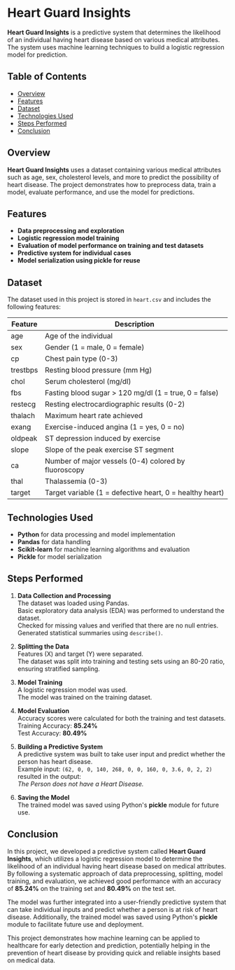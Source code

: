 # Heart Guard Insights

**Heart Guard Insights** is a predictive system that determines the likelihood of an individual having heart disease based on various medical attributes. The system uses machine learning techniques to build a logistic regression model for prediction.

## Table of Contents
- [Overview](#overview)
- [Features](#features)
- [Dataset](#dataset)
- [Technologies Used](#technologies-used)
- [Steps Performed](#steps-performed)
- [Conclusion](#conclusion)

## Overview
**Heart Guard Insights** uses a dataset containing various medical attributes such as age, sex, cholesterol levels, and more to predict the possibility of heart disease. The project demonstrates how to preprocess data, train a model, evaluate performance, and use the model for predictions.

## Features
- **Data preprocessing and exploration**
- **Logistic regression model training**
- **Evaluation of model performance on training and test datasets**
- **Predictive system for individual cases**
- **Model serialization using pickle for reuse**

## Dataset
The dataset used in this project is stored in `heart.csv` and includes the following features:

| Feature    | Description                                              |
|------------|----------------------------------------------------------|
| age        | Age of the individual                                    |
| sex        | Gender (1 = male, 0 = female)                            |
| cp         | Chest pain type (0-3)                                    |
| trestbps   | Resting blood pressure (mm Hg)                           |
| chol       | Serum cholesterol (mg/dl)                                |
| fbs        | Fasting blood sugar > 120 mg/dl (1 = true, 0 = false)    |
| restecg    | Resting electrocardiographic results (0-2)               |
| thalach    | Maximum heart rate achieved                              |
| exang      | Exercise-induced angina (1 = yes, 0 = no)                |
| oldpeak    | ST depression induced by exercise                        |
| slope      | Slope of the peak exercise ST segment                    |
| ca         | Number of major vessels (0-4) colored by fluoroscopy     |
| thal       | Thalassemia (0-3)                                        |
| target     | Target variable (1 = defective heart, 0 = healthy heart) |

## Technologies Used
- **Python** for data processing and model implementation
- **Pandas** for data handling
- **Scikit-learn** for machine learning algorithms and evaluation
- **Pickle** for model serialization

## Steps Performed

1. **Data Collection and Processing**  
   The dataset was loaded using Pandas.  
   Basic exploratory data analysis (EDA) was performed to understand the dataset.  
   Checked for missing values and verified that there are no null entries.  
   Generated statistical summaries using `describe()`.

2. **Splitting the Data**  
   Features (X) and target (Y) were separated.  
   The dataset was split into training and testing sets using an 80-20 ratio, ensuring stratified sampling.

3. **Model Training**  
   A logistic regression model was used.  
   The model was trained on the training dataset.

4. **Model Evaluation**  
   Accuracy scores were calculated for both the training and test datasets.  
   Training Accuracy: **85.24%**  
   Test Accuracy: **80.49%**

5. **Building a Predictive System**  
   A predictive system was built to take user input and predict whether the person has heart disease.  
   Example input: `(62, 0, 0, 140, 268, 0, 0, 160, 0, 3.6, 0, 2, 2)` resulted in the output:  
   *The Person does not have a Heart Disease.*

6. **Saving the Model**  
   The trained model was saved using Python's **pickle** module for future use.

## Conclusion

In this project, we developed a predictive system called **Heart Guard Insights**, which utilizes a logistic regression model to determine the likelihood of an individual having heart disease based on medical attributes. By following a systematic approach of data preprocessing, splitting, model training, and evaluation, we achieved good performance with an accuracy of **85.24%** on the training set and **80.49%** on the test set.

The model was further integrated into a user-friendly predictive system that can take individual inputs and predict whether a person is at risk of heart disease. Additionally, the trained model was saved using Python's **pickle** module to facilitate future use and deployment.

This project demonstrates how machine learning can be applied to healthcare for early detection and prediction, potentially helping in the prevention of heart disease by providing quick and reliable insights based on medical data.
